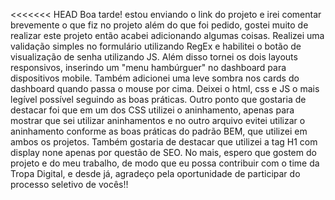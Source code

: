 <<<<<<< HEAD
Boa tarde! estou enviando o link do projeto e irei comentar brevemente o que fiz no projeto além do que foi pedido, gostei muito de realizar este projeto então acabei adicionando algumas coisas.
Realizei uma validação simples no formulário utilizando RegEx e habilitei o botão de visualização de senha utilizando JS. Além disso tornei os dois layouts responsivos, inserindo um "menu hambúrguer" no dashboard para dispositivos mobile. Também adicionei uma leve sombra nos cards do dashboard quando passa o mouse por cima. 
Deixei o html, css e JS o mais legível possível seguindo as boas práticas. 
Outro ponto que gostaria de destacar foi que em um dos CSS utilizei o aninhamento, apenas para mostrar que sei utilizar aninhamentos e no outro arquivo evitei utilizar o aninhamento conforme as boas práticas do padrão BEM, que utilizei em ambos os projetos.
Também gostaria de destacar que utilizei a tag H1 com display none apenas por questão de SEO.
No mais, espero que gostem do projeto e do meu trabalho, de modo que eu possa contribuir com o time da Tropa Digital, e desde já, agradeço pela oportunidade de participar do processo seletivo de vocês!!